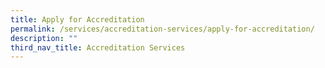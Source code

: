 ```yaml
---
title: Apply for Accreditation
permalink: /services/accreditation-services/apply-for-accreditation/
description: ""
third_nav_title: Accreditation Services
---
```

